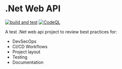 # .Net Web API

[![build and test](https://github.com/dgeorgievski/NetWebApi/actions/workflows/build-and-test.yaml/badge.svg)](https://github.com/dgeorgievski/NetWebApi/actions/workflows/build-and-test.yaml)
 [![CodeQL](https://github.com/dgeorgievski/NetWebApi/actions/workflows/codeql-analysis.yml/badge.svg)](https://github.com/dgeorgievski/NetWebApi/actions/workflows/codeql-analysis.yml)

A test .Net web api project to review best practices for:

- DevSecOps 
- CI/CD Workflows
- Project layout
- Testing
- Documentation

